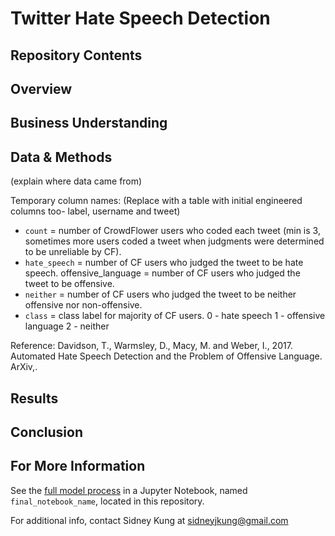 # Twitter Hate Speech Detection

## Repository Contents


## Overview


## Business Understanding


## Data & Methods
(explain where data came from)

Temporary column names:
(Replace with a table with initial engineered columns too- label, username and tweet)

- `count` = number of CrowdFlower users who coded each tweet (min is 3, sometimes more users coded a tweet when judgments were determined to be unreliable by CF).
- `hate_speech` = number of CF users who judged the tweet to be hate speech.
offensive_language = number of CF users who judged the tweet to be offensive.
- `neither` = number of CF users who judged the tweet to be neither offensive nor non-offensive.
- `class` = class label for majority of CF users. 0 - hate speech 1 - offensive language 2 - neither

Reference:
Davidson, T., Warmsley, D., Macy, M. and Weber, I., 2017. Automated Hate Speech Detection and the Problem of Offensive Language. ArXiv,.

## Results


## Conclusion


## For More Information

See the [full model process](link) in a Jupyter Notebook, named `final_notebook_name`, located in this repository.

For additional info, contact Sidney Kung at sidneyjkung@gmail.com
